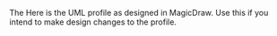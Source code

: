 The  Here is the UML profile as designed in MagicDraw. Use this if you intend to make design changes to the profile. 
